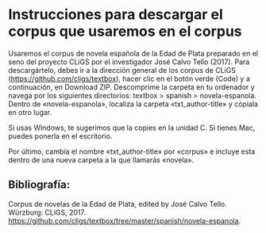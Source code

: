 # Instrucciones para descargar el corpus que usaremos en el corpus

Usaremos el corpus de novela española de la Edad de Plata preparado en el seno del proyecto CLiGS por el investigador José Calvo Tello (2017). 
Para descargártelo, debes ir a la dirección general de los corpus de CLiGS (https://github.com/cligs/textbox), hacer clic en el botón verde (Code) y a continuación, en Download ZIP. Descomprime la carpeta en tu ordenador y navega por los siguientes directorios: textbox > spanish > novela-espanola. Dentro de «novela-espanola», localiza la carpeta «txt_author-title» y cópiala en otro lugar. 

Si usas Windows, te sugerimos que la copies en la unidad C. Si tienes Mac, puedes ponerla en el escritorio. 

Por último, cambia el nombre «txt_author-title» por «corpus» e incluye esta dentro de una nueva carpeta a la que llamarás «novela».

## Bibliografía:
Corpus de novelas de la Edad de Plata, edited by José Calvo Tello. Würzburg: CLiGS, 2017. https://github.com/cligs/textbox/tree/master/spanish/novela-espanola.
